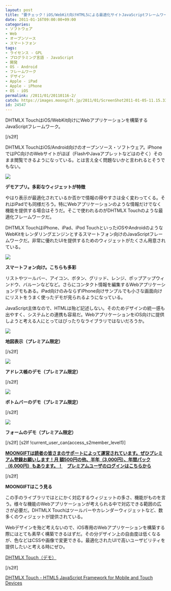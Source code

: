 ```yaml
---
layout: post
title: "要チェック！iOS/WebKit向けHTML5による最適化サイトJavaScriptフレームワーク「DHTMLX Touch」"
date: 2011-01-16T09:00:00+09:00
categories:
- ソフトウェア
- Web
- オープンソース
- スマートフォン
tags: 
- ライセンス - GPL
- プログラミング言語 - JavaScript
- 開発
- OS - Android
- フレームワーク
- デザイン
- Apple - iPad
- Apple - iPhone
- OS - iOS
permalink: /2011/01/20110116-2/
catch: https://images.moongift.jp/2011/01/ScreenShot2011-01-05-11.15.33_thumb.png
id: 24547
---
```

  

DHTMLX TouchはiOS/WebKit向けにWebアプリケーションを構築するJavaScriptフレームワーク。

[/s2If]  
  

DHTMLX TouchはiOS/Android向けのオープンソース・ソフトウェア。iPhoneではPC向けのWebサイトがほぼ（FlashやJavaアプレットなどはのぞく）そのまま閲覧できるようになっている。とは言え全く問題ないかと言われるとそうでもない。

  

![](https://images.moongift.jp/2011/01/ScreenShot2011-01-05-11.16.00_thumb.png)  
  
**デモアプリ。多彩なウィジェットが特徴**

  

やはり表示が最適化されているか否かで情報の得やすさは全く変わってくる。それはiPadでも同様だろう。特にWebアプリケーションのような情報だけでなく機能を提供する場合はそうだ。そこで使われるのがDHTMLX Touchのような最適化フレームワークだ。

  
<!--more-->

DHTMLX TouchはiPhone、iPad、iPod TouchといったiOSやAndroidのようなWebKitをレンダリングエンジンとするスマートフォン向けのJavaScriptフレームワークだ。非常に優れたUIを提供するためのウィジェットがたくさん用意されている。

  

![](https://images.moongift.jp/2011/01/ScreenShot2011-01-05-11.17.12_thumb.png)  
  
**スマートフォン向け。こちらも多彩**

  

リストやツールバー、アイコン、ボタン、グリッド、レンジ、ポップアップウィンドウ、バルーンなどなど。さらにコンタクト情報を編集するWebアプリケーションデモもある。iPad向けのみならずiPhone向けサンプルでも小さな画面向けにリストをうまく使ったデモが見られるようになっている。

  

JavaScript主体なので、HTMLは殆ど記述しない。そのためデザインの統一感も出やすく、システムとの連携も容易だ。WebアプリケーションをiOS向けに提供しようと考える人にとってはぴったりなライブラリではないだろうか。

  

![](https://images.moongift.jp/2011/01/ScreenShot2011-01-05-11.16.03_thumb.png)  
  
**地図表示（プレミアム限定）**

[/s2If]   

![](https://images.moongift.jp/2011/01/ScreenShot2011-01-05-11.15.33_thumb.png)  
  
**アドレス帳のデモ（プレミアム限定）**

[/s2If]   

![](https://images.moongift.jp/2011/01/ScreenShot2011-01-05-11.17.43_thumb.png)  
  
**ボトムバーのデモ（プレミアム限定）**

[/s2If]   

![](https://images.moongift.jp/2011/01/ScreenShot2011-01-05-11.17.05_thumb.png)  
  
**フォームのデモ（プレミアム限定）**

[/s2If] [s2If !current\_user\_can(access\_s2member\_level1)]  
  

**[MOONGIFTは読者の皆さまのサポートによって運営されています。ぜひプレミアム登録お願いします！月 額500円の他、半年（3,000円）、年間パック（6,000円）もあります。！](http://www.moongift.jp/moongift_premium/)　[プレミアムユーザのログインはこちらから](#)**

[/s2If]  
  
  

**MOONGIFTはこう見る**

  

この手のライブラリではとにかく対応するウィジェットの多さ、機能がものを言う。様々な機能のWebアプリケーションが考えられる中で対応できる範囲の広さが必要だ。DHTMLX Touchはツールバーやカレンダーウィジェットなど、数多くのウィジェットが提供されている。

  

Webデザインを殆ど考えないので、iOS専用のWebアプリケーションを構築する際にはとても素早く構築できるはずだ。その分デザイン上の自由度は低くなるが、色などはCSSや画像で変更できる。最適化されたUIで高いユーザビリティを提供したいと考える時にぜひ。

  

[DHTMLX Touch（デモ）](http://dhtmlx.com/touch/samples/)

[/s2If]  
  

[DHTMLX Touch - HTML5 JavaScript Framework for Mobile and Touch Devices](http://dhtmlx.com/touch/)

  
